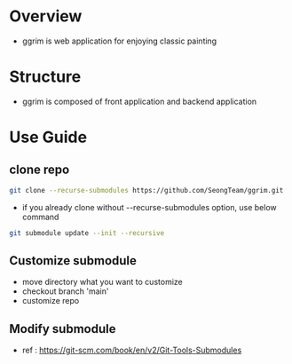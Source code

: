 # Overview

- ggrim is web application for enjoying classic painting

# Structure

- ggrim is composed of front application and backend application

# Use Guide

## clone repo

```sh
git clone --recurse-submodules https://github.com/SeongTeam/ggrim.git
```

- if you already clone without --recurse-submodules option, use below command

```sh
git submodule update --init --recursive
```

## Customize submodule

- move directory what you want to customize
- checkout branch 'main'
- customize repo

## Modify submodule

- ref : https://git-scm.com/book/en/v2/Git-Tools-Submodules
